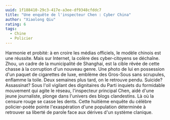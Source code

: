 ```yaml
---
uuid: 1f188410-29c3-417e-a3ee-df9348cfddc7
title: "Une enquête de l'inspecteur Chen : Cyber China"
author: "Xiaolong Qiu"
rating: 6
tags:
  - Chine
  - Policier
---
```


Harmonie et probité: à en croire les médias officiels, le modèle chinois est une réussite. Mais sur Internet, la colère des cyber-citoyens se déchaîne. Zhou, un cadre de la municipalité de Shanghai, est la cible rêvée de cette chasse à la corruption d'un nouveau genre. Une photo de lui en possession d'un paquet de cigarettes de luxe, emblème des Gros-Sous sans scrupules, enflamme la toile. Deux semaines plus tard, on le retrouve pendu. Suicide? Assassinat? Sous l'oil vigilant des dignitaires du Parti inquiets du formidable mouvement qui agite le réseau, l'inspecteur principal Chen, aidé d'une jeune journaliste, plonge dans l'univers des blogs clandestins. Là où la censure rouge se casse les dents. Cette huitième enquête du célèbre policier-poète pointe l'exaspération d'une population déterminée à retrouver sa liberté de parole face aux dérives d'un système clanique.